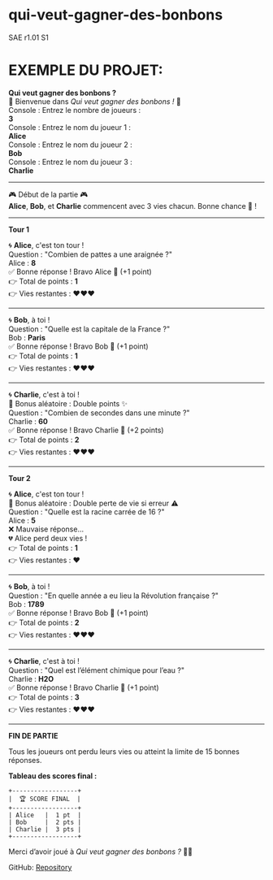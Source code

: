 # qui-veut-gagner-des-bonbons
SAE r1.01 S1


# **EXEMPLE DU PROJET:**

**Qui veut gagner des bonbons ?**  
🎉 Bienvenue dans *Qui veut gagner des bonbons !* 🎉  
Console : Entrez le nombre de joueurs :  
**3**  
Console : Entrez le nom du joueur 1 :  
**Alice**  
Console : Entrez le nom du joueur 2 :  
**Bob**  
Console : Entrez le nom du joueur 3 :  
**Charlie**

---

🎮 Début de la partie 🎮  
**Alice**, **Bob**, et **Charlie** commencent avec 3 vies chacun. Bonne chance 🍬 !  

---

**Tour 1**  

🌀 **Alice**, c'est ton tour !  
Question : "Combien de pattes a une araignée ?"  
Alice : **8**  
✅ Bonne réponse ! Bravo Alice 🎉 (+1 point)  
👉 Total de points : **1**  
👉 Vies restantes : ❤️❤️❤️  

---

🌀 **Bob**, à toi !  
Question : "Quelle est la capitale de la France ?"  
Bob : **Paris**  
✅ Bonne réponse ! Bravo Bob 🎉 (+1 point)  
👉 Total de points : **1**  
👉 Vies restantes : ❤️❤️❤️  

---

🌀 **Charlie**, c'est à toi !  
🎲 Bonus aléatoire : Double points ✨  
Question : "Combien de secondes dans une minute ?"  
Charlie : **60**  
✅ Bonne réponse ! Bravo Charlie 🎉 (+2 points)  
👉 Total de points : **2**  
👉 Vies restantes : ❤️❤️❤️  

---

**Tour 2**  

🌀 **Alice**, c'est ton tour !  
🎲 Bonus aléatoire : Double perte de vie si erreur ⚠️  
Question : "Quelle est la racine carrée de 16 ?"  
Alice : **5**  
❌ Mauvaise réponse...  
💔 Alice perd deux vies !  
👉 Total de points : **1**  
👉 Vies restantes : ❤️

---

🌀 **Bob**, à toi !  
Question : "En quelle année a eu lieu la Révolution française ?"  
Bob : **1789**  
✅ Bonne réponse ! Bravo Bob 🎉 (+1 point)  
👉 Total de points : **2**  
👉 Vies restantes : ❤️❤️❤️  

---

🌀 **Charlie**, c'est à toi !  
Question : "Quel est l’élément chimique pour l’eau ?"  
Charlie : **H2O**  
✅ Bonne réponse ! Bravo Charlie 🎉 (+1 point)  
👉 Total de points : **3**  
👉 Vies restantes : ❤️❤️❤️  

---

**FIN DE PARTIE**  

Tous les joueurs ont perdu leurs vies ou atteint la limite de 15 bonnes réponses.  

**Tableau des scores final :**  

```
+------------------+
|  🏆 SCORE FINAL  |
+------------------+
| Alice   |  1 pt  |
| Bob     |  2 pts |
| Charlie |  3 pts |
+------------------+
```

Merci d’avoir joué à *Qui veut gagner des bonbons ?* 🍬🎉  

GitHub: [Repository](https://github.com/nys-Fleinz/qui-veut-gagner-des-bonbons)
